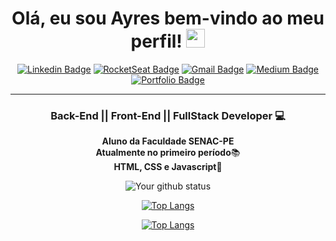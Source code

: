 <h1 align="center"> Olá, eu sou <strong>Ayres</strong> bem-vindo ao meu perfil!
<img src="https://media1.tenor.com/m/85eRCxT9I0QAAAAC/ekubo-dimple.gif" width="30px"></h1>

<div align="center">
  
[![Linkedin Badge](https://img.shields.io/badge/-Linkedin-6633cc?style=flat-square&logo=Linkedin&logoColor=white&color=black&link=SEU-LINKEDIN-AQUI)](SEU-LINKEDIN-AQUI)
[![RocketSeat Badge](https://img.shields.io/badge/-RocketSeat-6633cc?style=flat-square&logo=Polymer-Project&logoColor=white&color=black&link=SUA-ROCKETSEAT-AQUI)](SUA-ROCKETSEAT-AQUI)
[![Gmail Badge](https://img.shields.io/badge/-Gmail-c14438?style=flat-square&logo=Gmail&color=black&logoColor=white&link=mailto:SEU-EMAIL-AQUI)](mailto:SEU-EMAIL-AQUI)
[![Medium Badge](https://img.shields.io/badge/-Medium-6633cc?style=flat-square&logo=Elixir&color=black&link=SEU-MEDIUM-AQUI)](SEU-MEDIUM-AQUI)
[![Portfolio Badge](https://img.shields.io/badge/-Portfólio-6633cc?style=flat-square&logo=DTube&logoColor=white&color=black&link=SEU-PORTFOLIO-AQUI)](SEU-PORTFOLIO-AQUI)

</div>

<hr>

<h3 align="center"><strong>Back-End || Front-End || FullStack </strong> Developer 💻</h3>

<p align="center">
  <strong>Aluno da Faculdade SENAC-PE </strong><br>
  <strong>Atualmente no primeiro período</strong>📚<br>
  <strong>HTML, CSS e Javascript</strong>🚀<br>
</p>

<div align="center">

![Your github status](https://github-readme-stats.vercel.app/api?username=Kacaii&show_icons=true&theme=dark)

[![Top Langs](https://github-readme-stats.vercel.app/api/top-langs/?username=Kacaii&layout=compact&theme=dark)](https://github.com/Kacaii/github-readme-stats)


[![Top Langs](https://github-readme-stats.vercel.app/api/top-langs/?username=Kacaii&layout=compact&theme=dark)](https://github.com/Kacaii/github-readme-stats)

  </div>



